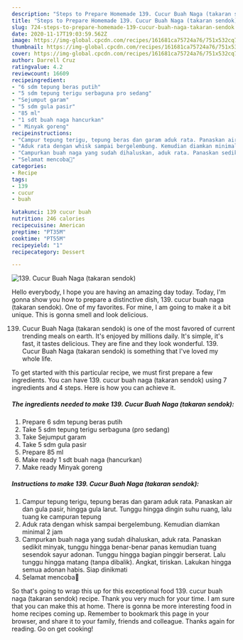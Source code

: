 ```yaml
---
description: "Steps to Prepare Homemade 139. Cucur Buah Naga (takaran sendok)"
title: "Steps to Prepare Homemade 139. Cucur Buah Naga (takaran sendok)"
slug: 724-steps-to-prepare-homemade-139-cucur-buah-naga-takaran-sendok
date: 2020-11-17T19:03:59.562Z
image: https://img-global.cpcdn.com/recipes/161681ca75724a76/751x532cq70/139-cucur-buah-naga-takaran-sendok-foto-resep-utama.jpg
thumbnail: https://img-global.cpcdn.com/recipes/161681ca75724a76/751x532cq70/139-cucur-buah-naga-takaran-sendok-foto-resep-utama.jpg
cover: https://img-global.cpcdn.com/recipes/161681ca75724a76/751x532cq70/139-cucur-buah-naga-takaran-sendok-foto-resep-utama.jpg
author: Darrell Cruz
ratingvalue: 4.2
reviewcount: 16609
recipeingredient:
- "6 sdm tepung beras putih"
- "5 sdm tepung terigu serbaguna pro sedang"
- "Sejumput garam"
- "5 sdm gula pasir"
- "85 ml"
- "1 sdt buah naga hancurkan"
- " Minyak goreng"
recipeinstructions:
- "Campur tepung terigu, tepung beras dan garam aduk rata. Panaskan air dan gula pasir, hingga gula larut. Tunggu hingga dingin suhu ruang, lalu tuang ke campuran tepung"
- "Aduk rata dengan whisk sampai bergelembung. Kemudian diamkan minimal 2 jam"
- "Campurkan buah naga yang sudah dihaluskan, aduk rata. Panaskan sedikit minyak, tunggu hingga benar-benar panas kemudian tuang sesendok sayur adonan. Tunggu hingga bagian pinggir berserat. Lalu tunggu hingga matang (tanpa dibalik). Angkat, tiriskan. Lakukan hingga semua adonan habis. Siap dinikmati"
- "Selamat mencoba💜"
categories:
- Recipe
tags:
- 139
- cucur
- buah

katakunci: 139 cucur buah 
nutrition: 246 calories
recipecuisine: American
preptime: "PT35M"
cooktime: "PT55M"
recipeyield: "1"
recipecategory: Dessert

---
```



![139. Cucur Buah Naga (takaran sendok)](https://img-global.cpcdn.com/recipes/161681ca75724a76/751x532cq70/139-cucur-buah-naga-takaran-sendok-foto-resep-utama.jpg)

Hello everybody, I hope you are having an amazing day today. Today, I'm gonna show you how to prepare a distinctive dish, 139. cucur buah naga (takaran sendok). One of my favorites. For mine, I am going to make it a bit unique. This is gonna smell and look delicious.

139. Cucur Buah Naga (takaran sendok) is one of the most favored of current trending meals on earth. It's enjoyed by millions daily. It's simple, it's fast, it tastes delicious. They are fine and they look wonderful. 139. Cucur Buah Naga (takaran sendok) is something that I've loved my whole life.




To get started with this particular recipe, we must first prepare a few ingredients. You can have 139. cucur buah naga (takaran sendok) using 7 ingredients and 4 steps. Here is how you can achieve it.

<!--inarticleads1-->

##### The ingredients needed to make 139. Cucur Buah Naga (takaran sendok):

1. Prepare 6 sdm tepung beras putih
1. Take 5 sdm tepung terigu serbaguna (pro sedang)
1. Take Sejumput garam
1. Take 5 sdm gula pasir
1. Prepare 85 ml
1. Make ready 1 sdt buah naga (hancurkan)
1. Make ready  Minyak goreng




<!--inarticleads2-->

##### Instructions to make 139. Cucur Buah Naga (takaran sendok):

1. Campur tepung terigu, tepung beras dan garam aduk rata. Panaskan air dan gula pasir, hingga gula larut. Tunggu hingga dingin suhu ruang, lalu tuang ke campuran tepung
1. Aduk rata dengan whisk sampai bergelembung. Kemudian diamkan minimal 2 jam
1. Campurkan buah naga yang sudah dihaluskan, aduk rata. Panaskan sedikit minyak, tunggu hingga benar-benar panas kemudian tuang sesendok sayur adonan. Tunggu hingga bagian pinggir berserat. Lalu tunggu hingga matang (tanpa dibalik). Angkat, tiriskan. Lakukan hingga semua adonan habis. Siap dinikmati
1. Selamat mencoba💜




So that's going to wrap this up for this exceptional food 139. cucur buah naga (takaran sendok) recipe. Thank you very much for your time. I am sure that you can make this at home. There is gonna be more interesting food in home recipes coming up. Remember to bookmark this page in your browser, and share it to your family, friends and colleague. Thanks again for reading. Go on get cooking!

